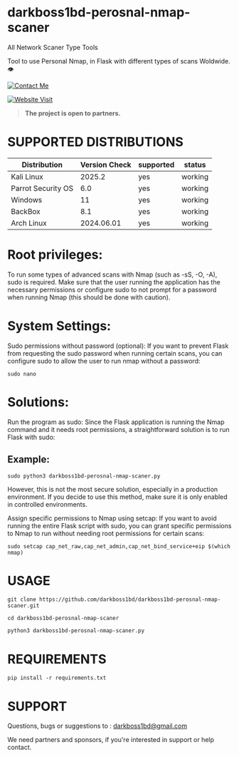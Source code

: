 # darkboss1bd-perosnal-nmap-scaner
All Network Scaner Type Tools 

Tool to use Personal Nmap, in Flask with different types of scans Woldwide. 👁

[![Contact Me ](https://i.ibb.co.com/Ps8YMDVL/personal-nmap.png)](https://t.me/darkvaiadmin)

[![Website Visit ](https://i.ibb.co.com/V0Kvyh1T/ter.png)](https://serialkey.top/)

> **The project is open to partners.**

# SUPPORTED DISTRIBUTIONS
|Distribution | Version Check | supported | status |
----------|-------|------|-------|
|Kali Linux| 2025.2| yes| working   |
|Parrot Security OS| 6.0| yes | working   |
|Windows| 11 | yes | working   |
|BackBox| 8.1 | yes | working   |
|Arch Linux| 2024.06.01 | yes | working   |

# Root privileges:
To run some types of advanced scans with Nmap (such as -sS, -O, -A), sudo is required. Make sure that the user running the application has the necessary permissions or configure sudo to not prompt for a password when running Nmap (this should be done with caution).

# System Settings:
Sudo permissions without password (optional): If you want to prevent Flask from requesting the sudo password when running certain scans, you can configure sudo to allow the user to run nmap without a password:
```
sudo nano
```

# Solutions:
Run the program as sudo: Since the Flask application is running the Nmap command and it needs root permissions, a straightforward solution is to run Flask with sudo:

## Example:
```
sudo python3 darkboss1bd-perosnal-nmap-scaner.py
```

However, this is not the most secure solution, especially in a production environment. If you decide to use this method, make sure it is only enabled in controlled environments.

Assign specific permissions to Nmap using setcap: If you want to avoid running the entire Flask script with sudo, you can grant specific permissions to Nmap to run without needing root permissions for certain scans:
```
sudo setcap cap_net_raw,cap_net_admin,cap_net_bind_service+eip $(which nmap)
```
# USAGE
```
git clone https://github.com/darkboss1bd/darkboss1bd-perosnal-nmap-scaner.git
```
```
cd darkboss1bd-perosnal-nmap-scaner
```
```
python3 darkboss1bd-perosnal-nmap-scaner.py
```
# REQUIREMENTS
```
pip install -r requirements.txt
```
# SUPPORT
Questions, bugs or suggestions to : darkboss1bd@gmail.com


We need partners and sponsors, if you're interested in support or help contact.

